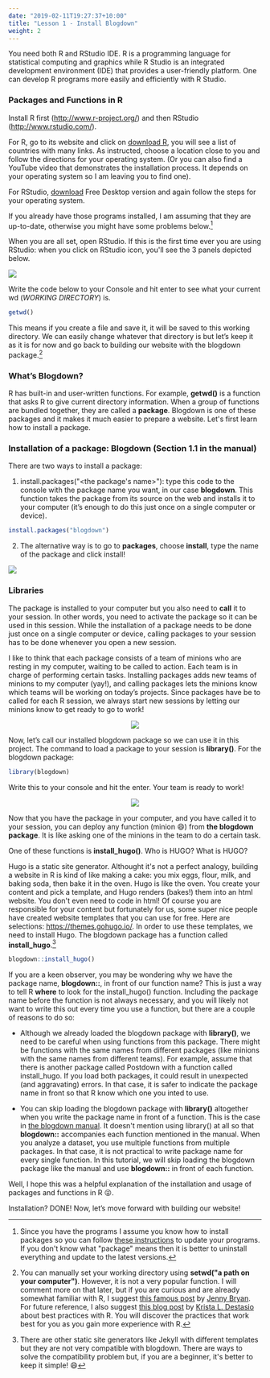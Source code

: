 ```yaml
---
date: "2019-02-11T19:27:37+10:00"
title: "Lesson 1 - Install Blogdown"
weight: 2
---
```


You need both R and RStudio IDE.  R is a programming language for statistical computing and graphics while R Studio is an integrated development environment (IDE) that provides a user-friendly platform. One can develop R programs more easily and efficiently with R Studio. 

### Packages and Functions in R

Install R first (<http://www.r-project.org/>) and then RStudio (<http://www.rstudio.com/>).

For R, go to its website and click on [download R](https://cran.r-project.org/mirrors.html), you will see a list of countries with many links. As instructed, choose a location close to you and follow the directions for your operating system. (Or you can also find a YouTube video that demonstrates the installation process. It depends on your operating system so I am leaving you to find one). 

For RStudio, [download](https://rstudio.com/products/rstudio/download/) Free Desktop version and again follow the steps for your operating system.  

If you already have those programs installed, I am assuming that they are up-to-date, otherwise you might have some problems below.[^1]  

When you are all set, open RStudio. If this is the first time ever you are using RStudio: when you click on RStudio icon, you'll see the 3 panels depicted below. 

![](/img/1_intro.gif)

Write the code below to your Console and hit enter to see what your current wd (_WORKING DIRECTORY_) is.

```r 
getwd()
```
This means if you create a file and save it, it will be saved to this working directory. We can easily change whatever that directory is but let’s keep it as it is for now and go back to building our website with the blogdown package.[^2]

### What’s Blogdown? 

R has built-in and user-written functions. For example, __getwd()__ is a function that asks R to give current directory information. When a group of functions are bundled together, they are called a __package__. Blogdown is one of these packages and it makes it much easier to prepare a website. Let's first learn how to install a package. 

### Installation of a package: Blogdown (Section 1.1 in the manual)

There are two ways to install a package:

1. install.packages("<the package's name>"): type this code to the console with the package name you want, in our case __blogdown__. This function takes the package from its source on the web and installs it to your computer (it’s enough to do this just once on a single computer or device).

```r 
install.packages("blogdown") 
```

2. The alternative way is to go to __packages__, choose __install__, type the name of the package and click install! 

![](/img/2_blogdown.gif)

### Libraries

The package is installed to your computer but you also need to __call__ it to your session. In other words, you need to activate the package so it can be used in this session. While the installation of a package needs to be done just once on a single computer or device, calling packages to your session has to be done whenever you open a new session.

I like to think that each package consists of a team of minions who are resting in my computer, waiting to be called to action. Each team is in charge of performing certain tasks. Installing packages adds new teams of minions to my computer (yay!), and calling packages lets the minions know which teams will be working on today’s projects. Since packages have be to called for each R session, we always start new sessions by letting our minions know to get ready to go to work!  

<p align="center">
<img src="https://media.giphy.com/media/6NOQuy1P6vF4s/giphy.gif">
</p>

Now, let’s call our installed blogdown package so we can use it in this project. The command to load a package to your session is __library()__. For the blogdown package:

```r 
library(blogdown)
```

Write this to your console and hit the enter. Your team is ready to work!

<p align="center">
<img src="http://giphygifs.s3.amazonaws.com/media/10S4rk0J10AKlO/giphy.gif">
</p>

Now that you have the package in your computer, and you have called it to your session, you can deploy any function (minion :smile:) from __the blogdown package__. It is like asking one of the minions in the team to do a certain task. 

One of these functions is __install_hugo()__. Who is HUGO? What is HUGO?

Hugo is a static site generator. Althought it's not a perfect analogy, building a website in R is kind of like making a cake: you mix eggs, flour, milk, and baking soda, then bake it in the oven. Hugo is like the oven. You create your content and pick a template, and Hugo renders (bakes!) them into an html website. You don't even need to code in html! Of course you are responsible for your content but fortunately for us, some super nice people have created website templates that you can use for free. Here are selections: <https://themes.gohugo.io/>. In order to use these templates, we need to install Hugo. The blogdown package has a function called __install_hugo__.[^3]

```r 
blogdown::install_hugo()
```

If you are a keen observer, you may be wondering why we have the package name, __blogdown::__, in front of our function name? This is just a way to tell R __where__ to look for the install_hugo() function. Including the package name before the function is not always necessary, and you will likely not want to write this out every time you use a function, but there are a couple of reasons to do so:

- Although we already loaded the blogdown package with  __library()__, we need to be careful when using functions from this package. There might be functions with the same names from different packages (like minions with the same names from different teams). For example, assume that there is another package called Postdown with a function called install_hugo. If you load both packages, it could result in unexpected (and aggravating) errors. In that case, it is safer to indicate the package name in front so that R know which one you inted to use. 

- You can skip loading the blogdown package with __library()__ altogether when you write the package name in front of a function. This is the case in [the blogdown manual](https://bookdown.org/yihui/blogdown/). It doesn't mention using library() at all so that __blogdown::__ accompanies each function mentioned in the manual. When you analyze a dataset, you use multiple functions from multiple packages. In that case, it is not practical to write package name for every single function. In this tutorial, we will skip loading the blogdown package like the manual and use __blogdown::__ in front of each function. 

Well, I hope this was a helpful explanation of the installation and usage of packages and functions in R :stuck_out_tongue_winking_eye:.

Installation? DONE! Now, let’s move forward with building our website!

[^1]:Since you have the programs I assume you know how to install packages so you can follow [these instructions](https://uvastatlab.github.io/phdplus/installR.html#updateR) to update your programs. If you don't know what "package" means then it is better to uninstall everything and update to the latest versions. 

[^2]: You can manually set your working directory using __setwd("a path on your computer")__. However, it is not a very popular function. I will comment more on that later, but if you are curious and are already somewhat familiar with R, I suggest [this famous post](https://www.tidyverse.org/articles/2017/12/workflow-vs-script/) by [Jenny Bryan](https://jennybryan.org/). For future reference, I also suggest [this blog post](https://kdestasio.github.io/post/r_best_practices/) by [Krista L. Destasio](https://kdestasio.github.io/) about best practices with R. You will discover the practices that work best for you as you gain more experience with R. 

[^3]: There are other static site generators like Jekyll with different templates but they are not very compatible with blogdown. There are ways to solve the compatibility problem but, if you are a beginner, it's better to keep it simple! :smile:

